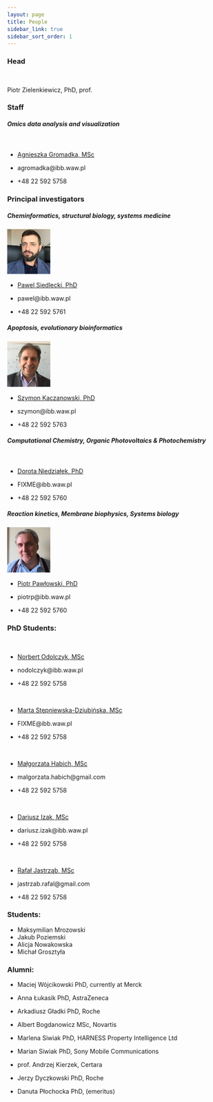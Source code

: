 ```yaml
---
layout: page
title: People
sidebar_link: true
sidebar_sort_order: 1
---
```


### Head

<div class="flex-container">
  <img src="https://placehold.it/100x100" alt="">
  <p>Piotr Zielenkiewicz, PhD, prof.</p>
</div>

### Staff

##### Omics data analysis and visualization
<div class="flex-container">
  <img src="https://placehold.it/100x100" alt="">
  <ul>
    <li><p><a href="http://webjeda.com/online-cv/">Agnieszka Gromadka, MSc</a></p></li>
    <li><p>agromadka@ibb.waw.pl</p></li>
    <li><p>+48 22 592 5758</p></li>
  </ul>
</div>



### Principal investigators

##### Cheminformatics, structural biology, systems medicine

<div class="flex-container">
  <img src="assets/img/PSiedlecki.png" alt="">
  <ul>
    <li><p><a href="https://scholar.google.pl/citations?hl=en&user=4MGHwSYAAAAJ">Pawel Siedlecki, PhD</a></p></li>
    <li><p>pawel@ibb.waw.pl</p></li>
    <li><p>+48 22 592 5761</p></li>
  </ul>
</div>

##### Apoptosis, evolutionary bioinformatics

<div class="flex-container">
  <img src="assets/img/SKaczanowski.JPG" alt="">
  <ul>
    <li><p><a href="https://www.researchgate.net/profile/Szymon_Kaczanowski">Szymon Kaczanowski, PhD</a></p></li>
    <li><p>szymon@ibb.waw.pl</p></li>
    <li><p>+48 22 592 5763</p></li>
  </ul>
</div>

##### Computational Chemistry, Organic Photovoltaics & Photochemistry

<div class="flex-container">
  <img src="https://placehold.it/100x100" alt="">
  <ul>
    <li><p><a href="https://scholar.google.pl/citations?user=BKDfA3sAAAAJ&hl=en">Dorota Niedziałek, PhD</a></p></li>
    <li><p>FIXME@ibb.waw.pl</p></li>
    <li><p>+48 22 592 5760</p></li>
  </ul>
</div>

##### Reaction kinetics, Membrane biophysics, Systems biology

<div class="flex-container">
  <img src="assets/img/PPawlowski.png" alt="">
  <ul>
    <li><p><a href="https://scholar.google.pl/citations?user=CvnQtdcAAAAJ&hl=en">Piotr Pawłowski, PhD</a></p></li>
    <li><p>piotrp@ibb.waw.pl</p></li>
    <li><p>+48 22 592 5760</p></li>
  </ul>
</div>


### PhD Students:

<div class="flex-container">
  <img src="https://placehold.it/100x100" alt="">
  <ul>
    <li><p><a href="http://webjeda.com/online-cv/">Norbert Odolczyk, MSc</a></p></li>
    <li><p>nodolczyk@ibb.waw.pl</p></li>
    <li><p>+48 22 592 5758</p></li>
  </ul>
</div>

<div class="flex-container">
  <img src="https://placehold.it/100x100" alt="">
  <ul>
    <li><p><a href="http://webjeda.com/online-cv/">Marta Stępniewska-Dziubińska, MSc</a></p></li>
    <li><p>FIXME@ibb.waw.pl</p></li>
    <li><p>+48 22 592 5758</p></li>
  </ul>
</div>

<div class="flex-container">
  <img src="https://placehold.it/100x100" alt="">
  <ul>
    <li><p><a href="http://webjeda.com/online-cv/">Małgorzata Habich, MSc</a></p></li>
    <li><p>malgorzata.habich@gmail.com</p></li>
    <li><p>+48 22 592 5758</p></li>
  </ul>
</div>

<div class="flex-container">
  <img src="https://placehold.it/100x100" alt="">
  <ul>
    <li><p><a href="http://webjeda.com/online-cv/">Dariusz Izak, MSc</a></p></li>
    <li><p>dariusz.izak@ibb.waw.pl</p></li>
    <li><p>+48 22 592 5758</p></li>
  </ul>
</div>

<div class="flex-container">
  <img src="https://placehold.it/100x100" alt="">
  <ul>
    <li><p><a href="http://webjeda.com/online-cv/">Rafał Jastrząb, MSc</a></p></li>
    <li><p>jastrzab.rafal@gmail.com</p></li>
    <li><p>+48 22 592 5758</p></li>
  </ul>
</div>


### Students:

  - Maksymilian Mrozowski
  - Jakub Poziemski
  - Alicja Nowakowska
  - Michał Grosztyła

### Alumni:

  - Maciej Wójcikowski PhD, currently at Merck

  - Anna Łukasik PhD, AstraZeneca

  - Arkadiusz Gładki PhD, Roche

  - Albert Bogdanowicz MSc,  Novartis

  - Marlena Siwiak PhD, HARNESS Property Intelligence Ltd

  - Marian Siwiak PhD, Sony Mobile Communications

  - prof. Andrzej Kierzek, Certara

  - Jerzy Dyczkowski PhD, Roche

  - Danuta Płochocka PhD, (emeritus)
